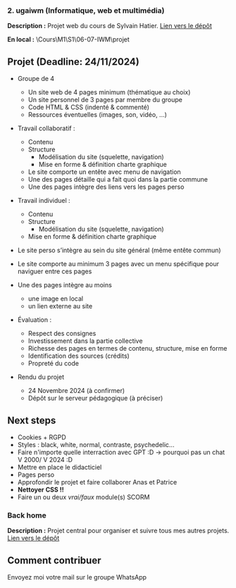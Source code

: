 ### 2. ugaiwm (Informatique, web et multimédia)

**Description :** Projet web du cours de Sylvain Hatier.
[Lien vers le dépôt](https://github.com/ugadavid/ugaiwm)

**En local :** \Cours\M1\S1\06-07-IWM\projet

## Projet (Deadline: 24/11/2024)

- Groupe de 4

  - Un site web de 4 pages minimum (thématique au choix)
  - Un site personnel de 3 pages par membre du groupe
  - Code HTML & CSS (indenté & commenté)
  - Ressources éventuelles (images, son, vidéo, ...)

- Travail collaboratif :

  - Contenu
  - Structure
    - Modélisation du site (squelette, navigation)
    - Mise en forme & définition charte graphique
  - Le site comporte un entête avec menu de navigation
  - Une des pages détaille qui a fait quoi dans la partie commune
  - Une des pages intègre des liens vers les pages perso

- Travail individuel :
  - Contenu
  - Structure
    - Modélisation du site (squelette, navigation)
  - Mise en forme & définition charte graphique
- Le site perso s’intègre au sein du site général (même entête commun)
- Le site comporte au minimum 3 pages avec un menu spécifique pour naviguer entre ces pages
- Une des pages intègre au moins

  - une image en local
  - un lien externe au site

- Évaluation :

  - Respect des consignes
  - Investissement dans la partie collective
  - Richesse des pages en termes de contenu, structure, mise en forme
  - Identification des sources (crédits)
  - Propreté du code

- Rendu du projet
  - 24 Novembre 2024 (à confirmer)
  - Dépôt sur le serveur pédagogique (à préciser)

## Next steps

- Cookies + RGPD
- Styles : black, white, normal, contraste, psychedelic...
- Faire n'importe quelle interraction avec GPT :D -> pourquoi pas un chat V 2000/ V 2024 :D
- Mettre en place le didacticiel
- Pages perso
- Approfondir le projet et faire collaborer Anas et Patrice
- **Nettoyer CSS !!**
- Faire un ou deux _vrai/faux_ module(s) SCORM

### Back home

**Description :** Projet central pour organiser et suivre tous mes autres projets.
[Lien vers le dépôt](https://github.com/ugadavid/project-manager)

## Comment contribuer

Envoyez moi votre mail sur le groupe WhatsApp
